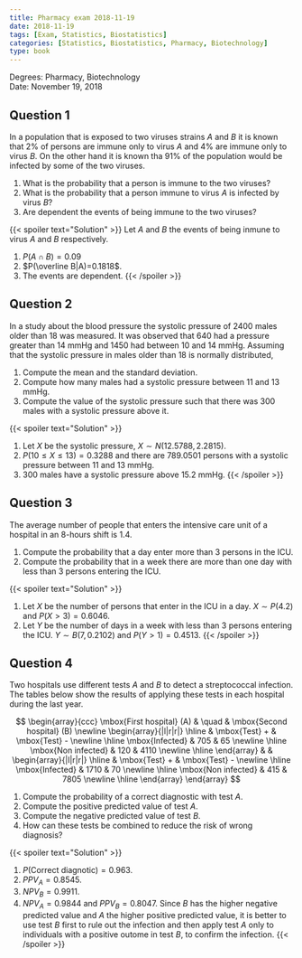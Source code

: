 ```yaml
---
title: Pharmacy exam 2018-11-19
date: 2018-11-19
tags: [Exam, Statistics, Biostatistics]
categories: [Statistics, Biostatistics, Pharmacy, Biotechnology]
type: book
---
```


Degrees: Pharmacy, Biotechnology  
Date: November 19, 2018

## Question 1

In a population that is exposed to two viruses strains $A$ and $B$ it is known that 2% of persons are immune only to virus $A$ and 4% are immune only to virus $B$.
On the other hand it is known tha 91% of the population would be infected by some of the two viruses.

1. What is the probability that a person is immune to the two viruses?
2. What is the probability that a person immune to virus $A$ is infected by virus $B$?
3. Are dependent the events of being immune to the two viruses?

{{< spoiler text="Solution" >}}
Let $A$ and $B$ the events of being inmune to virus $A$ and $B$ respectively. 
1. $P(A\cap B)=0.09$
2. $P(\overline B|A)=0.1818$.
3. The events are dependent.
{{< /spoiler >}}

## Question 2
In a study about the blood pressure the systolic pressure of 2400 males older than 18 was measured.
It was observed that 640 had a pressure greater than 14 mmHg and 1450 had between 10 and 14 mmHg.
Assuming that the systolic pressure in males older than 18 is normally distributed,

1. Compute the mean and the standard deviation.
2. Compute how many males had a systolic pressure between 11 and 13 mmHg.
3. Compute the value of the systolic pressure such that there was 300 males with a systolic pressure above it.




{{< spoiler text="Solution" >}}
1. Let $X$ be the systolic pressure, $X\sim N(12.5788, 2.2815)$. 
2. $P(10\leq X\leq 13)=0.3288$ and there are $789.0501$ persons with a systolic pressure between 11 and 13 mmHg. 
3. 300 males have a systolic pressure above 15.2 mmHg.
{{< /spoiler >}}


## Question 3
The average number of people that enters the intensive care unit of a hospital in an 8-hours shift is $1.4$.

1. Compute the probability that a day enter more than 3 persons in the ICU.
2. Compute the probability that in a week there are more than one day with less than 3 persons entering the ICU.




{{< spoiler text="Solution" >}}
1. Let $X$ be the number of persons that enter in the ICU in a day. $X\sim P(4.2)$ and $P(X>3)=0.6046$. 
2. Let $Y$ be the number of days in a week with less than 3 persons entering the ICU. $Y\sim B(7,0.2102)$ and $P(Y>1)=0.4513$.
{{< /spoiler >}}


## Question 4
Two hospitals use different tests $A$ and $B$ to detect a streptococcal infection.
The tables below show the results of applying these tests in each hospital during the last year.

$$
      \begin{array}{ccc}
      \mbox{First hospital} (A) & \quad & \mbox{Second hospital} (B) \newline
      \begin{array}{|l|r|r|}
      \hline
       & \mbox{Test} + & \mbox{Test} - \newline
      \hline
      \mbox{Infected}              & 705      & 65       \newline
      \hline
      \mbox{Non infected}          & 120      & 4110     \newline
      \hline
      \end{array}
                           &
                           &
      \begin{array}{|l|r|r|}
      \hline
       & \mbox{Test} + & \mbox{Test} - \newline
      \hline
      \mbox{Infected}              & 1710     & 70       \newline
      \hline
      \mbox{Non infected}          & 415      & 7805     \newline
      \hline
      \end{array}
      \end{array}
$$

1. Compute the probability of a correct diagnostic with test $A$.
2. Compute the positive predicted value of test $A$.
3. Compute the negative predicted value of test $B$.
4. How can these tests be combined to reduce the risk of wrong diagnosis?




{{< spoiler text="Solution" >}}
1. $P(\mbox{Correct diagnotic})=0.963$.
2. $PPV_A=0.8545$.
3. $NPV_B=0.9911$.
4. $NPV_A=0.9844$ and $PPV_B=0.8047$. Since $B$ has the higher negative predicted value and $A$ the higher positive predicted value, it is better to use test $B$ first to rule out the infection and then apply test $A$ only to individuals with a positive outome in test $B$, to confirm the infection.
{{< /spoiler >}}


